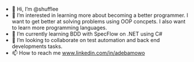 - 👋 Hi, I’m @shufflee
- 👀 I’m interested in learning more about becoming a better programmer. I want to get better at solving problems using OOP concpets. I also want to learn more programming languages. 
- 🌱 I’m currently learning BDD with SpecFlow on .NET using C#
- 💞️ I’m looking to collaborate on test automation and back end developments tasks. 
- 📫 How to reach me www.linkedin.com/in/adebamowo

<!---
shufflee/shufflee is a ✨ special ✨ repository because its `README.md` (this file) appears on your GitHub profile.
You can click the Preview link to take a look at your changes.
--->
